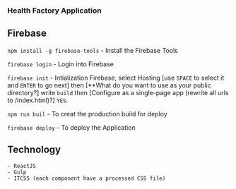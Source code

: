 ### Health Factory Application




## Firebase 
`npm install -g firebase-tools` - Install the Firebase Tools

`firebase login` - Login into Firebase

`firebase init` - Intialization Firebase, select Hosting [use `SPACE` to select it and `ENTER` to go next] then [**What do you want to use as your public directory?] write `build` then [Configure as a single-page app (rewrite all urls to /index.html)?] `YES`.

`npm run buil` - To creat the production build for deploy

`firebase deploy` - To deploy the Application


## Technology
    - ReactJS
    - Gulp
    - ITCSS (each component have a processed CSS file)